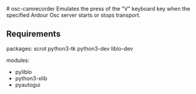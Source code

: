 # osc-camrecorder
Emulates the press of the "V" keyboard key when the specified Ardour Osc server starts or stops transport.


## Requirements
packages:
scrot python3-tk python3-dev liblo-dev

modules:
* pyliblo
* python3-xlib
* pyautogui
